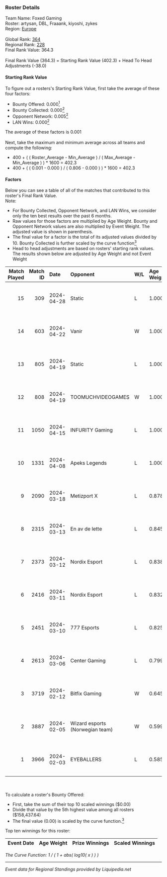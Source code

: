 ### Roster Details<br />
Team Name: Foxed Gaming<br />
Roster: artysan, DBL, Fraaank, kiyoshi, zykes<br />
Region: [Europe]( ../standings_europe.md)<br />
<br />
Global Rank: [364](../standings_global.md)<br />
Regional Rank: [228]( ../standings_europe.md)<br />
Final Rank Value:  364.3<br />
<br />
Final Rank Value (364.3) = Starting Rank Value (402.3) + Head To Head Adjustments (-38.0)<br />

#### Starting Rank Value<br />
To figure out a rosters's Starting Rank Value, first take the average of these four factors:<br />
- Bounty Offered: 0.000[<sup>1</sup>](#table2)
- Bounty Collected: 0.000[<sup>2</sup>](#table1)
- Opponent Network: 0.005[<sup>2</sup>](#table1)
- LAN Wins: 0.000[<sup>2</sup>](#table1)

The average of these factors is 0.001<br />
<br />
Next, take the maximum and minimum average across all teams and compute the following:<br />
- 400 + ( ( Roster_Average - Min_Average ) / ( Max_Average - Min_Average ) ) * 1600 = 402.3
- 400 + ( ( 0.001 - 0.000 ) / ( 0.806 - 0.000 ) ) * 1600 = 402.3


#### Factors<br />
Below you can see a table of all of the matches that contributed to this roster's Final Rank Value.<br />
Note:<br />

- For Bounty Collected, Opponent Network, and LAN Wins, we consider only the ten best results over the past 6 months.
- Raw values for those factors are multiplied by Age Weight. Bounty and Opponent Network values are also multiplied by Event Weight. The adjusted value is shown in parenthesis.
- The final value for a factor is the total of its adjusted values divided by 10. Bounty Collected is further scaled by the curve function[<sup>3</sup>](#curveFunction)
- Head to head adjustments are based on rosters' starting rank values. The results shown below are adjusted by Age Weight and not Event Weight
<span id="table1"></span><br />


| Match Played | Match ID | Date       | Opponent                        | W/L | Age Weight | Event Weight | Bounty Collected | Opponent Network | LAN Wins      | H2H Adj. | Roster                                |
| -: | -: | :- | :- | :- | :- | :- | :- | :- | :- | -: | :- |
|           15 |      309 | 2024-04-28 | Static                          | L   | 1.000      | -            | -                | -                | -             |    -9.77 | artysan, DBL, Fraaank, kiyoshi, zykes |
|           14 |      603 | 2024-04-22 | Vanir                           | W   | 1.000      | 0.143        | 0.000 (0.000)    | 0.070 (0.010)    | false (0.000) |    15.70 | artysan, DBL, Fraaank, kiyoshi, zykes |
|           13 |      805 | 2024-04-19 | Static                          | L   | 1.000      | -            | -                | -                | -             |   -10.07 | artysan, B3NJ1, DBL, kiyoshi, Strope  |
|           12 |      808 | 2024-04-19 | TOOMUCHVIDEOGAMES               | W   | 1.000      | 0.143        | 0.000 (0.000)    | 0.161 (0.023)    | false (0.000) |    24.14 | artysan, B3NJ1, DBL, kiyoshi, Strope  |
|           11 |     1050 | 2024-04-15 | INFURITY Gaming                 | L   | 1.000      | -            | -                | -                | -             |   -10.56 | artysan, DBL, Fraaank, kiyoshi, zykes |
|           10 |     1331 | 2024-04-08 | Apeks Legends                   | L   | 1.000      | -            | -                | -                | -             |   -15.23 | artysan, DBL, Fraaank, kiyoshi, zykes |
|            9 |     2090 | 2024-03-18 | Metizport X                     | L   | 0.878      | -            | -                | -                | -             |    -7.08 | artysan, DBL, Fraaank, kiyoshi, zykes |
|            8 |     2315 | 2024-03-13 | En av de lette                  | L   | 0.845      | -            | -                | -                | -             |    -3.00 | DBL, Fraaank, kiyoshi, sido, zykes    |
|            7 |     2373 | 2024-03-12 | Nordix Esport                   | L   | 0.838      | -            | -                | -                | -             |   -11.52 | Brave, DBL, Fraaank, kiyoshi, zykes   |
|            6 |     2416 | 2024-03-11 | Nordix Esport                   | L   | 0.832      | -            | -                | -                | -             |   -12.31 | artysan, DBL, Fraaank, kiyoshi, zykes |
|            5 |     2451 | 2024-03-10 | 777 Esports                     | L   | 0.825      | -            | -                | -                | -             |    -3.27 | artysan, DBL, Fraaank, kiyoshi, zykes |
|            4 |     2613 | 2024-03-06 | Center Gaming                   | L   | 0.799      | -            | -                | -                | -             |   -13.11 | DBL, Fraaank, kiyoshi, sido, zykes    |
|            3 |     3719 | 2024-02-12 | Bitfix Gaming                   | W   | 0.645      | 0.143        | 0.000 (0.000)    | 0.031 (0.003)    | false (0.000) |     9.62 | artysan, DBL, Fraaank, kiyoshi, zykes |
|            2 |     3887 | 2024-02-05 | Wizard esports (Norwegian team) | W   | 0.599      | 0.143        | 0.000 (0.000)    | 0.122 (0.010)    | false (0.000) |     9.29 | artysan, DBL, Fraaank, kiyoshi, zykes |
|            1 |     3966 | 2024-02-03 | EYEBALLERS                      | L   | 0.585      | -            | -                | -                | -             |    -0.83 | artysan, DBL, Fraaank, kiyoshi, zykes |

<br />
<span id="table2"></span><br />
To calculate a roster's Bounty Offered:<br />

- First, take the sum of their top 10 scaled winnings ($0.00)
- Divide that value by the 5th highest value among all rosters ($158,437.64)
- The final value (0.00) is scaled by the curve function.[<sup>3</sup>](#curveFunction)

Top ten winnings for this roster:<br />

| Event Date | Age Weight | Prize Winnings | Scaled Winnings |
| :- | -: | :- | :- |


<span id="curveFunction"></span>_The Curve Function: 1 / ( 1 + abs( log10( x ) ) )_<br />

---
_Event data for Regional Standings provided by Liquipedia.net_<br />
